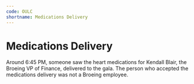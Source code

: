 ```yaml
---
code: OULC
shortname: Medications Delivery
---
```


# Medications Delivery

Around <span data-relativeminutes="15">6:45 PM</span>, someone saw the heart medications for Kendall Blair, the Broeing VP of Finance, delivered to the gala. The person who accepted the medications delivery was not a Broeing employee.
